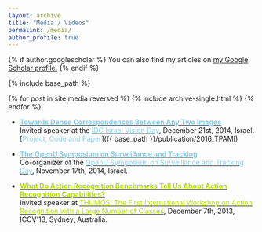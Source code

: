 ```yaml
---
layout: archive
title: "Media / Videos"
permalink: /media/
author_profile: true
---
```


{% if author.googlescholar %}
  You can also find my articles on <u><a href="{{author.googlescholar}}">my Google Scholar profile</a>.</u>
{% endif %}

{% include base_path %}

{% for post in site.media reversed %}
  {% include archive-single.html %}
{% endfor %}

* **[<font color="SkyBlue">Towards Dense Correspondences Between Any Two Images</font>](https://www.youtube.com/watch?v=I_u9t30Qxj4)**<br/>
Invited speaker at the [<font color="SkyBlue">IDC Israel Vision Day</font>](http://cs.haifa.ac.il/~hagit/VisionDay/visionDay_2014.html), December 21st, 2014, Israel. <br/>[<font color="SkyBlue">Project, Code and Paper</font>]({{ base_path }}/publication/2016_TPAMI)<br/>

* **[<font color="SkyBlue">The OpenU Symposium on Surveillance and Tracking</font>](https://www.youtube.com/playlist?list=PLEMOEwdRMCan4DjyKYYARFdVqjAIXkT1H)** <br/>
Co-organizer of the [<font color="SkyBlue">OpenU Symposium on Surveillance and Tracking Day</font>](http://www.openu.ac.il/events/cs/171114.html), November 17th, 2014, Israel.

* **[<font color="BlueSky">What Do Action Recognition Benchmarks Tell Us About Action Recognition Capabilities?</font>](https://www.youtube.com/watch?v=Wwv31_ESyUs#t=269)**<br/>
Invited speaker at [<font color="BlueSky">THUMOS: The First International Workshop on Action Recognition with a Large Number of Classes</font>](http://crcv.ucf.edu/ICCV13-Action-Workshop/), December 7th, 2013, ICCV'13, Sydney, Australia.
  
 


